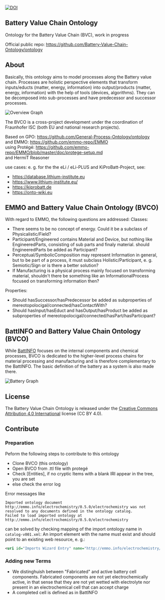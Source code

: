 [![DOI](https://zenodo.org/badge/444367033.svg)](https://zenodo.org/badge/latestdoi/444367033)

## Battery Value Chain Ontology

Ontology for the Battery Value Chain (BVC), work in progress

Official public repo: https://github.com/Battery-Value-Chain-Ontology/ontology

## About

Basically, this ontology aims to model processes along the Battery value chain. Processes are holistic perspective elements that transform inputs/educts (matter, energy, information) into output/products (matter, energy, information) with the help of tools (devices, algorithms). They can be decomposed into sub-processes and have predecessor and successor processes. 

![Overview Graph](docs/overview.png)

The BVCO is a cross-project development under the coordination of Fraunhofer ISC (both EU and national research projects).

Based on GPO: https://github.com/General-Process-Ontology/ontology <br/>
and EMMO: https://github.com/emmo-repo/EMMO <br/>
using Protégé: https://github.com/emmo-repo/EMMO/blob/master/doc/protege-setup.md <br/>
and HermiT Reasoner

use cases: e. g. for the the eLi / eLi-PLUS and KiProBatt-Project, see: <br/>
- https://database.lithium-institute.eu <br/>
- https://www.lithium-institute.eu/ <br/>
- https://kiprobatt.de <br/>
- https://onto-wiki.eu <br/>

## EMMO and Battery Value Chain Ontology (BVCO) 

With regard to EMMO, the following questions are addressed:
Classes:
- There seems to be no concept of energy. Could it be a subclass of Physicalistic/Field?
- Participant/Engineered contains Material and Device, but nothing like EngineeredParts, consisting of sub parts and finaly material. should EngineeredParts be added as Participant?
- Perceptual/SymbolicComposition may represent Information in general, but to be part of a process, it must subclass Holistic/Participant, e. g. Semiotic/Sign or is there a better solution?
- If Manufacturing is a physical process mainly focused on transforming material, shouldn't there be something like an InformationalProcess focused on transforming information then?

Properties:
- Should hasSuccessor/hasPredecessor be added as subproperties of mereotopolocigal/connected/hasContactWith?
- Should hasInput/hasEduct and hasOutput/hasProduct be added as subproperties of mereotopolocigal/connected/hasPart/hasParticipant?

## BattINFO and Battery Value Chain Ontology (BVCO) 

While [BattINFO](https://github.com/BIG-MAP/BattINFO) focuses on the internal components and chemical processes, BVCO is dedicated to the higher-level process chains for material processing and manufacturing and is therefore complementary to the BattINFO. The basic definition of the battery as a system is also made there. 

![Battery Graph](docs/BatteryDefinition.png)

## License

The Battery Value Chain Ontology is released under the [Creative Commons Attribution 4.0 International](https://creativecommons.org/licenses/by/4.0/legalcode) license (CC BY 4.0).

## Contribute
### Preparation
Peform the following steps to contribute to this ontology
- Clone BVCO (this ontology)
- Open BVCO from .ttl file with protegé
- Check [Entities], if no cryptic Items with a blank IRI appear in the tree, you are set
- else check the error log

Error messages like 
```
Imported ontology document http://emmo.info/electrochemistry/0.5.0/electrochemistry was not resolved to any documents defined in the ontology catalog.
Failed to load imported ontology at http://emmo.info/electrochemistry/0.5.0/electrochemistry
```
can be solved by checking mapping of the import ontology name in `catalog-v001.xml`:
An import element with the name must exist and should point to an existing web resource, e. g.:
```xml
<uri id="Imports Wizard Entry" name="http://emmo.info/electrochemistry/0.5.0/electrochemistry" uri="https://raw.githubusercontent.com/emmo-repo/domain-electrochemistry/master/electrochemistry.ttl"/>
```

### Adding new Terms
- We distinghuish between "Fabricated" and active battery cell components. Fabricated components are not yet electrochemically active, in that sense that they are not yet wetted with electrolyte nor present in an electrochemical cell that can accept charge
- A completed cell is defined as in BattINFO